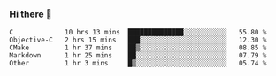 ### Hi there 👋

<!--
**WShiBin/WShiBin** is a ✨ _special_ ✨ repository because its `README.md` (this file) appears on your GitHub profile.

Here are some ideas to get you started:

- 🔭 I’m currently working on ...
- 🌱 I’m currently learning ...
- 👯 I’m looking to collaborate on ...
- 🤔 I’m looking for help with ...
- 💬 Ask me about ...
- 📫 How to reach me: ...
- 😄 Pronouns: ...
- ⚡ Fun fact: ...
-->

<!--START_SECTION:waka-->

```text
C             10 hrs 13 mins  ██████████████░░░░░░░░░░░   55.80 %
Objective-C   2 hrs 15 mins   ███░░░░░░░░░░░░░░░░░░░░░░   12.30 %
CMake         1 hr 37 mins    ██▒░░░░░░░░░░░░░░░░░░░░░░   08.85 %
Markdown      1 hr 25 mins    ██░░░░░░░░░░░░░░░░░░░░░░░   07.79 %
Other         1 hr 3 mins     █▒░░░░░░░░░░░░░░░░░░░░░░░   05.74 %
```

<!--END_SECTION:waka-->
